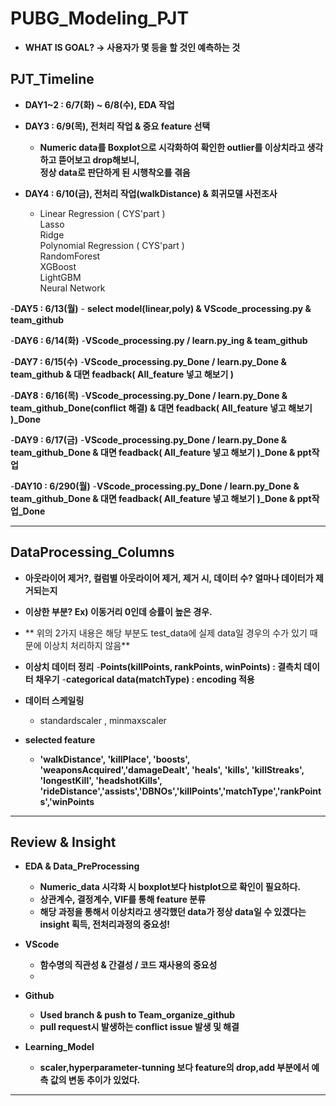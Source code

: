 # PUBG_Modeling_PJT
- **WHAT IS GOAL? -> 사용자가 몇 등을 할 것인 예측하는 것**

## PJT_Timeline
- **DAY1~2 : 6/7(화) ~ 6/8(수), EDA 작업**
- **DAY3 : 6/9(목), 전처리 작업 & 중요 feature 선택**
    - **Numeric data를 Boxplot으로 시각화하여 확인한 outlier를 이상치라고 생각하고 뜯어보고 drop해보니,   
      정상 data로 판단하게 된 시행착오를 겪음**

- **DAY4 : 6/10(금), 전처리 작업(walkDistance) & 회귀모델 사전조사**
    -   Linear Regression ( CYS'part )   
        Lasso  
        Ridge  
        Polynomial Regression ( CYS'part )   
        RandomForest  
        XGBoost  
        LightGBM  
        Neural Network  
        
-**DAY5 : 6/13(월)**
    - **select model(linear,poly) & VScode_processing.py & team_github**
 
-**DAY6 :  6/14(화)**
    -**VScode_processing.py / learn.py_ing & team_github**
    
-**DAY7 :  6/15(수)**
    -**VScode_processing.py_Done / learn.py_Done & team_github & 대면 feadback( All_feature 넣고 해보기 )**
    
-**DAY8 :  6/16(목)**
    -**VScode_processing.py_Done / learn.py_Done & team_github_Done(conflict 해결) & 대면 feadback( All_feature 넣고 해보기 )_Done**

-**DAY9 :  6/17(금)**
    -**VScode_processing.py_Done / learn.py_Done & team_github_Done & 대면 feadback( All_feature 넣고 해보기 )_Done & ppt작업**

-**DAY10 :  6/290(월)**
    -**VScode_processing.py_Done / learn.py_Done & team_github_Done & 대면 feadback( All_feature 넣고 해보기 )_Done & ppt작업_Done**



  
--- 
## DataProcessing_Columns
- **아웃라이어 제거?, 컬럼별 아웃라이어 제거, 제거 시, 데이터 수? 얼마나 데이터가 제거되는지**
- **이상한 부분? Ex) 이동거리 0인데 승률이 높은 경우.**
- ** 위의 2가지 내용은 해당 부분도 test_data에 실제 data일 경우의 수가 있기 때문에 이상치 처리하지 않음**

- **이상치 데이터 정리**
    -**Points(killPoints, rankPoints, winPoints) : 결측치 데이터 채우기**
    -**categorical data(matchType) : encoding 적용**


- **데이터 스케일링**
    - standardscaler , minmaxscaler

 - **selected feature**
    - **'walkDistance', 'killPlace', 'boosts', 'weaponsAcquired','damageDealt', 'heals', 'kills', 'killStreaks', 'longestKill',
                  'headshotKills', 'rideDistance','assists','DBNOs','killPoints','matchType','rankPoints','winPoints**
---

## Review & Insight
- **EDA & Data_PreProcessing**
    - **Numeric_data 시각화 시 boxplot보다 histplot으로 확인이 필요하다.**
    - **상관계수, 결정계수, VIF를 통해 feature 분류**
    - **해당 과정을 통해서 이상치라고 생각했던 data가 정상 data일 수 있겠다는 insight 획득, 전처리과정의 중요성!**

- **VScode**
    - **함수명의 직관성 & 간결성 / 코드 재사용의 중요성**
    -
- **Github**
    - **Used branch & push to Team_organize_github**
    - **pull request시 발생하는 conflict issue 발생 및 해결**

- **Learning_Model**
    - **scaler,hyperparameter-tunning 보다 feature의 drop,add 부분에서 예측 값의 변동 추이가 있었다.**

---
